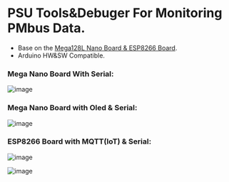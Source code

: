 # PSU Tools&Debuger For Monitoring PMbus Data.  

 * Base on the [Mega128L Nano Board & ESP8266 Board](https://github.com/Dafeng1980/AtmegaBoards).
 * Arduino HW&SW Compatible.  <br/> 

 ### Mega Nano Board With Serial: <br/>
 
![image](https://github.com/Dafeng1980/PowerPMbusTools/raw/master/doc/crps.JPG)  <br/>

### Mega Nano Board with Oled & Serial:  <br/>

![image](https://github.com/Dafeng1980/PowerPMbusTools/raw/master/doc/pmdisplay.PNG)  <br/> 

### ESP8266 Board with MQTT(IoT) & Serial:  <br/>

![image](https://github.com/Dafeng1980/PowerPMbusTools/raw/master/doc/esp-01s.jpg)  <br/>

![image](https://github.com/Dafeng1980/PowerPMbusTools/raw/master/doc/esp-12F.jpg)  <br/>


